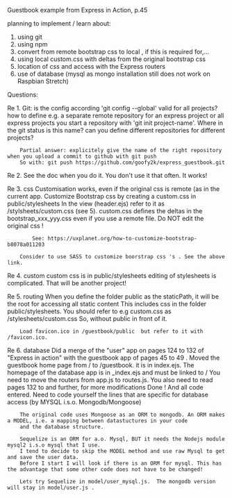 Guestbook example from Express in Action, p.45

planning to implement / learn about:

1. using git
2. using npm
3. convert from remote bootstrap css to local , if this is required for,...
4. using local custom.css with deltas from the original bootstrap css
5. location of css and access with the Express routers 
6. use of database (mysql as mongo installation still does not work on Raspbian Stretch)

Questions:

Re 1. Git: 	is the config according 'git config --global'  valid for all projects?
           	how to define e.g. a separate remote repository for an express project or all express projects
	   	you start a repository with 'git init project-name'. Where in the git status is this name?
		can you define different repositories for different projects?

		Partial answer: explicitely give the name of the right repository when you upload a commit to github with git push
		So with: git push https://github.com/goofy2k/express_guestbook.git

Re 2.		See the doc when you do it. You don't use it that often. It works!


Re 3. css	Customisation works, even if the original css is remote (as in the current app.
		Customize Bootstrap css by creating a custom.css in public/stylesheets
      		In the view (header.ejs) refer to it as /stylsheets/custom.css  (see 5).
      		custom.css defines the deltas in the bootstrap_xxx_yyy.css even if you use a remote file.
		Do NOT edit the original css !

      		See: https://uxplanet.org/how-to-customize-bootstrap-b8078a011203 

		Consider to use SASS to customize boorstrap css 's . See the above link.
Re 4. custom  	custom css is in public/stylesheets    editing of stylesheets is complicated. That will be another project!


Re 5. routing	When you define the folder public as the staticPath, it will be the root for accessing all static content
		This includes css in the folder public/stylesheets.   You should refer to e.g custom.css   as /stylesheets/custom.css
		So, without public in front of it.

		Load favicon.ico in /guestbook/public  but refer to it with /favicon.ico.  

Re 6. database	Did a merge of the "user" app on pages 124 to 132 of "Express in action" with the guestbook app of
		pages 45 to 49 .  Moved the guestbook home page from / to /guestbook. it is in index.ejs.
		The homepage of the database app is in _index.ejs and must be linked to /
		You need to move the routers from app.js to routes.js.
		You also need to read pages 132 to and further, for more modifications
		Done ! And all code entered.
		Need to code yourself the lines that are specific for database access (by MYSQL i.s.o. Mongodb/Mongoose)
		
		The original code uses Mongoose as an ORM to mongodb. An ORM makes a MODEL, i.e. a mapping between datastuctures in your code 
		and the database structure.

		Sequelize is an ORM for a.o. Mysql, BUT it needs the Nodejs module mysql2 i.s.o mysql that I use.
		I tend to decide to skip the MODEL method and use raw Mysql to get and save the user data.
		Before I start I will look if there is an ORM for mysql. This has the advantage that some other code does not have to be changed!
	
		Lets try Sequelize in model/user_mysql.js.  The mongodb version will stay in model/user.js .


 
